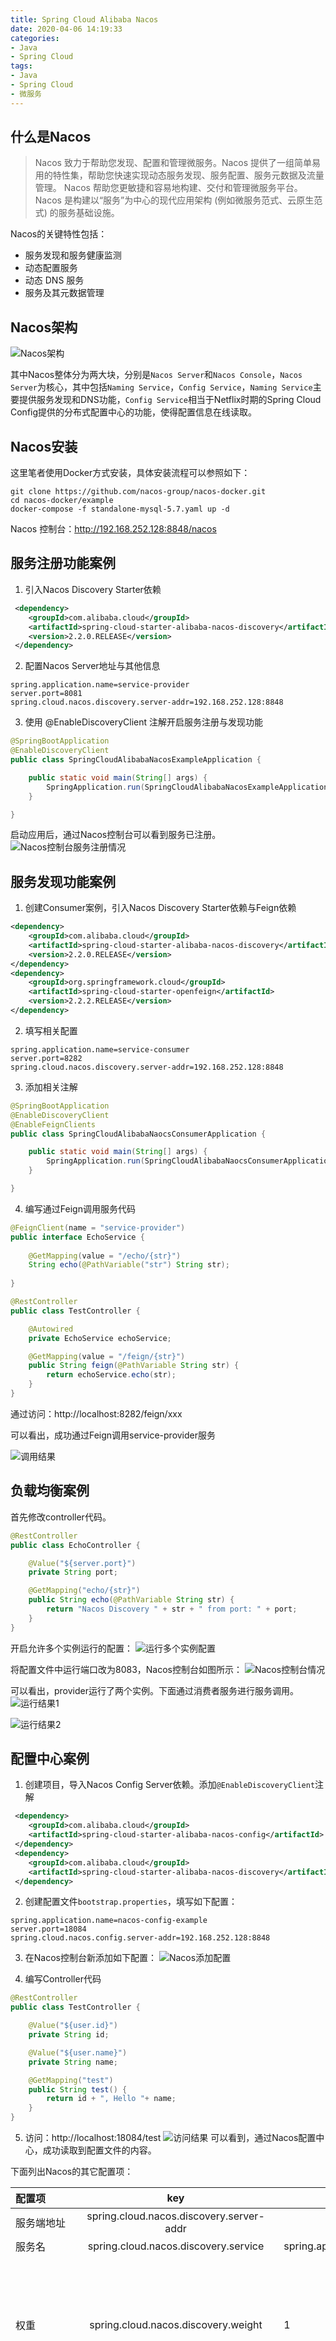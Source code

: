 ```yaml
---
title: Spring Cloud Alibaba Nacos
date: 2020-04-06 14:19:33
categories:
- Java
- Spring Cloud
tags:
- Java
- Spring Cloud
- 微服务
---
```


## 什么是Nacos

> Nacos 致力于帮助您发现、配置和管理微服务。Nacos 提供了一组简单易用的特性集，帮助您快速实现动态服务发现、服务配置、服务元数据及流量管理。
> Nacos 帮助您更敏捷和容易地构建、交付和管理微服务平台。 Nacos 是构建以“服务”为中心的现代应用架构 (例如微服务范式、云原生范式) 的服务基础设施。

Nacos的关键特性包括：
- 服务发现和服务健康监测
- 动态配置服务
- 动态 DNS 服务
- 服务及其元数据管理

## Nacos架构
![Nacos架构](https://blog-1251613845.cos.ap-shanghai.myqcloud.com/spring-cloud/nacos/nacos1.jpeg)

其中Nacos整体分为两大块，分别是`Nacos Server`和`Nacos Console`，`Nacos Server`为核心，其中包括`Naming Service`，`Config Service`，`Naming Service`主要提供服务发现和DNS功能，`Config Service`相当于Netflix时期的Spring Cloud Config提供的分布式配置中心的功能，使得配置信息在线读取。


## Nacos安装

这里笔者使用Docker方式安装，具体安装流程可以参照如下：
```
git clone https://github.com/nacos-group/nacos-docker.git
cd nacos-docker/example
docker-compose -f standalone-mysql-5.7.yaml up -d
```
Nacos 控制台：http://192.168.252.128:8848/nacos

## 服务注册功能案例

1. 引入Nacos Discovery Starter依赖
```xml
 <dependency>
    <groupId>com.alibaba.cloud</groupId>
    <artifactId>spring-cloud-starter-alibaba-nacos-discovery</artifactId>
    <version>2.2.0.RELEASE</version>
 </dependency>
```

2. 配置Nacos Server地址与其他信息
```
spring.application.name=service-provider
server.port=8081
spring.cloud.nacos.discovery.server-addr=192.168.252.128:8848
```

3. 使用 @EnableDiscoveryClient 注解开启服务注册与发现功能

```java
@SpringBootApplication
@EnableDiscoveryClient
public class SpringCloudAlibabaNacosExampleApplication {

    public static void main(String[] args) {
        SpringApplication.run(SpringCloudAlibabaNacosExampleApplication.class, args);
    }

}
```

启动应用后，通过Nacos控制台可以看到服务已注册。
![Nacos控制台服务注册情况](https://blog-1251613845.cos.ap-shanghai.myqcloud.com/spring-cloud/nacos/nacos-register.png)

## 服务发现功能案例

1. 创建Consumer案例，引入Nacos Discovery Starter依赖与Feign依赖
```xml
<dependency>
    <groupId>com.alibaba.cloud</groupId>
    <artifactId>spring-cloud-starter-alibaba-nacos-discovery</artifactId>
    <version>2.2.0.RELEASE</version>
</dependency>
<dependency>
    <groupId>org.springframework.cloud</groupId>
    <artifactId>spring-cloud-starter-openfeign</artifactId>
    <version>2.2.2.RELEASE</version>
</dependency>
```

2. 填写相关配置
```
spring.application.name=service-consumer
server.port=8282
spring.cloud.nacos.discovery.server-addr=192.168.252.128:8848
```

3. 添加相关注解
```java
@SpringBootApplication
@EnableDiscoveryClient
@EnableFeignClients
public class SpringCloudAlibabaNaocsConsumerApplication {

    public static void main(String[] args) {
        SpringApplication.run(SpringCloudAlibabaNaocsConsumerApplication.class, args);
    }

}
```


4. 编写通过Feign调用服务代码

```java
@FeignClient(name = "service-provider")
public interface EchoService {
    
    @GetMapping(value = "/echo/{str}")
    String echo(@PathVariable("str") String str);
    
}
```

```java
@RestController
public class TestController {

    @Autowired
    private EchoService echoService;

    @GetMapping(value = "/feign/{str}")
    public String feign(@PathVariable String str) {
        return echoService.echo(str);
    }
}
```
通过访问：http://localhost:8282/feign/xxx

可以看出，成功通过Feign调用service-provider服务

![调用结果](https://blog-1251613845.cos.ap-shanghai.myqcloud.com/spring-cloud/nacos/res.png)


## 负载均衡案例

首先修改controller代码。
```java
@RestController
public class EchoController {

    @Value("${server.port}")
    private String port;

    @GetMapping("echo/{str}")
    public String echo(@PathVariable String str) {
        return "Nacos Discovery " + str + " from port: " + port;
    }
}
```

开启允许多个实例运行的配置：
![运行多个实例配置](https://blog-1251613845.cos.ap-shanghai.myqcloud.com/spring-cloud/nacos/run.png)

将配置文件中运行端口改为8083，Nacos控制台如图所示：
![Nacos控制台情况](https://blog-1251613845.cos.ap-shanghai.myqcloud.com/spring-cloud/nacos/demo.png)

可以看出，provider运行了两个实例。下面通过消费者服务进行服务调用。
![运行结果1](https://blog-1251613845.cos.ap-shanghai.myqcloud.com/spring-cloud/nacos/demo1.png)

![运行结果2](https://blog-1251613845.cos.ap-shanghai.myqcloud.com/spring-cloud/nacos/demo2.png)

## 配置中心案例

1. 创建项目，导入Nacos Config Server依赖。添加`@EnableDiscoveryClient`注解
```xml
 <dependency>
    <groupId>com.alibaba.cloud</groupId>
    <artifactId>spring-cloud-starter-alibaba-nacos-config</artifactId>
 </dependency>
 <dependency>
    <groupId>com.alibaba.cloud</groupId>
    <artifactId>spring-cloud-starter-alibaba-nacos-discovery</artifactId>
 </dependency>
```

2. 创建配置文件`bootstrap.properties`，填写如下配置：
```
spring.application.name=nacos-config-example
server.port=18084
spring.cloud.nacos.config.server-addr=192.168.252.128:8848
```

3. 在Nacos控制台新添加如下配置：
![Nacos添加配置](https://blog-1251613845.cos.ap-shanghai.myqcloud.com/spring-cloud/nacos/config.png)

4. 编写Controller代码
```java
@RestController
public class TestController {

    @Value("${user.id}")
    private String id;

    @Value("${user.name}")
    private String name;

    @GetMapping("test")
    public String test() {
        return id + ", Hello "+ name;
    }
}
```

5. 访问：http://localhost:18084/test
![访问结果](https://blog-1251613845.cos.ap-shanghai.myqcloud.com/spring-cloud/nacos/res1.png)
可以看到，通过Nacos配置中心，成功读取到配置文件的内容。


下面列出Nacos的其它配置项：


| 配置项         |                      key                       | 默认值                  | 说明                                                         |
| :------------- | :--------------------------------------------: | ----------------------- | ------------------------------------------------------------ |
| 服务端地址     |    spring.cloud.nacos.discovery.server-addr    |                         |                                                              |
| 服务名         |      spring.cloud.nacos.discovery.service      | spring.application.name |                                                              |
| 权重           |      spring.cloud.nacos.discovery.weight       | 1                       | 取值范围 1 到 100，数值越大，权重越大                        |
| 网卡名         | spring.cloud.nacos.discovery.network-interface |                         | 当IP未配置时，注册的IP为此网卡所对应的IP地址，如果此项也未配置，则默认取第一块网卡的地址 |
| 注册的IP地址   |        spring.cloud.nacos.discovery.ip         |                         | 优先级最高                                                   |
| 注册的端口     |       spring.cloud.nacos.discovery.port        | -1                      | 默认情况下不用配置，会自动探测                               |
| 命名空间       |     spring.cloud.nacos.discovery.namespace     |                         | 常用场景之一是不同环境的注册的区分隔离，例如开发测试环境和生产环境的资源（如配置、服务）隔离等。 |
| AccessKey      |    spring.cloud.nacos.discovery.access-key     |                         |                                                              |
| SecretKey      |    spring.cloud.nacos.discovery.secret-key     |                         |                                                              |
| Metadata       |     spring.cloud.nacos.discovery.metadata      |                         | 使用Map格式配置                                              |
| 日志文件名     |     spring.cloud.nacos.discovery.log-name      |                         |                                                              |
| 接入点         |     spring.cloud.nacos.discovery.endpoint      | UTF-8                   | 地域的某个服务的入口域名，通过此域名可以动态地拿到服务端地址 |
| 是否集成Ribbon |              ribbon.nacos.enabled              | true                    |                                                              |